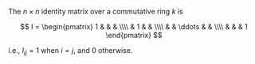 The $n\times n$ identity matrix over a commutative ring $k$ is 

$$
I = \begin{pmatrix}
1 & & & \\\\
& 1 & & \\\\
& & \ddots & & \\\\
& & & 1
\end{pmatrix}
$$

i.e., $I_{ij} = 1$ when $i=j$, and $0$ otherwise.

